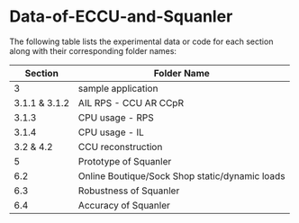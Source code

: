 # Data-of-ECCU-and-Squanler

The following table lists the experimental data or code for each section along with their corresponding folder names:

| Section | Folder Name |
|---------|-------------|
| 3 | sample application |
| 3.1.1 & 3.1.2 | AIL RPS - CCU AR CCpR |
| 3.1.3 | CPU usage - RPS |
| 3.1.4 | CPU usage - IL |
| 3.2 & 4.2 | CCU reconstruction |
| 5 | Prototype of Squanler |
| 6.2 | Online Boutique/Sock Shop static/dynamic loads |
| 6.3 | Robustness of Squanler |
| 6.4 | Accuracy of Squanler |
